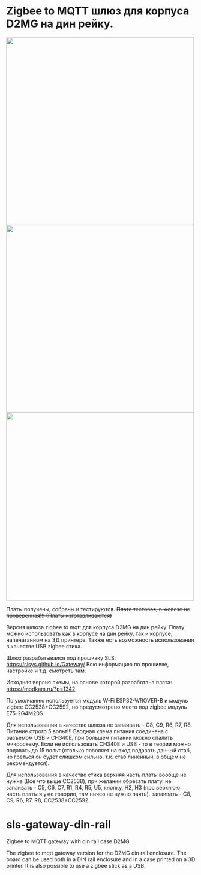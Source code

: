 # Zigbee to MQTT шлюз для корпуса D2MG на дин рейку.

<img src="https://github.com/badenbaden/sls-gateway-din-rail/blob/master/%D0%92%D0%B8%D0%B4%20%D1%81%20%D0%BA%D0%BE%D0%BC%D0%BF%D0%BE%D0%BD%D0%B5%D0%BD%D1%82%D0%B0%D0%BC%D0%B8.png" data-canonical-src="https://github.com/badenbaden/sls-gateway-din-rail/blob/master/%D0%92%D0%B8%D0%B4%20%D1%81%20%D0%BA%D0%BE%D0%BC%D0%BF%D0%BE%D0%BD%D0%B5%D0%BD%D1%82%D0%B0%D0%BC%D0%B8.png" height="500"/>  <img src="https://github.com/badenbaden/sls-gateway-din-rail/blob/master/%D0%9F%D0%BB%D0%B0%D1%82%D0%B0%2C%20%D0%B2%D0%B8%D0%B4%20%D1%81%D0%B2%D0%B5%D1%80%D1%85%D1%83.png" data-canonical-src="https://github.com/badenbaden/sls-gateway-din-rail/blob/master/%D0%9F%D0%BB%D0%B0%D1%82%D0%B0%2C%20%D0%B2%D0%B8%D0%B4%20%D1%81%D0%B2%D0%B5%D1%80%D1%85%D1%83.png" height="500"/>  <img src="https://github.com/badenbaden/sls-gateway-din-rail/blob/master/%D0%9F%D0%BB%D0%B0%D1%82%D0%B0%2C%20%D0%B2%D0%B8%D0%B4%20%D1%81%D0%BD%D0%B8%D0%B7%D1%83.png" data-canonical-src="https://github.com/badenbaden/sls-gateway-din-rail/blob/master/%D0%9F%D0%BB%D0%B0%D1%82%D0%B0%2C%20%D0%B2%D0%B8%D0%B4%20%D1%81%D0%BD%D0%B8%D0%B7%D1%83.png" height="500"/>


Платы получены, собраны и тестируются.
~~Плата тестовая, в железе не проверенная!!! (Платы изготавливаются)~~

Версия шлюза zigbee to mqtt для корпуса D2MG на дин рейку.
Плату можно использовать как в корпусе на дин рейку, так и корпусе, напечатанном на 3Д принтере. Также есть возможность использования в качестве USB zigbee стика. 

Шлюз разрабатывался под прошивку SLS:
https://slsys.github.io/Gateway/
Всю информацию по прошивке, настройке и т.д. смотреть там.

Исходная версия схемы, на основе которой разработана плата:
https://modkam.ru/?p=1342

По умолчанию используется модуль W-Fi ESP32-WROVER-B и модуль zigbee CC2538+CC2592, но предусмотрено место под zigbee модуль E75-2G4M20S.

Для использовании в качестве шлюза не запаивать - C8, C9, R6, R7, R8.
Питание строго 5 вольт!!! Вводная клема питания соединена с разъемом USB и CH340E, при большем питании можно спалить микросхему. Если не использовать CH340E и USB - то в теории можно подавать до 15 вольт (столько поволяет на вход подавать данный стаб, но греться он будет слишком сильно, т.к. стаб линейный, в общем не рекомендуется).

Для использования в качестве стика верхняя часть платы вообще не нужна (Все что выше CC2538), при желании обрезать плату.
не запаивать - C5, C6, С7, R1, R4, R5, U5, кнопку, H2, H3 (про верхнюю часть платы я уже говорил, там ничео не нужно паять).
запаивать - C8, C9, R6, R7, R8, CC2538+CC2592.






# sls-gateway-din-rail
Zigbee to MQTT gateway with din rail case D2MG

The zigbee to mqtt gateway version for the D2MG din rail enclosure.
The board can be used both in a DIN rail enclosure and in a case printed on a 3D printer. It is also possible to use a zigbee stick as a USB.
